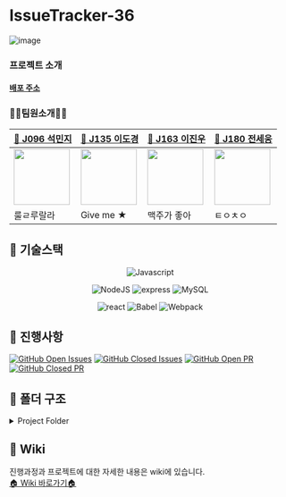 # IssueTracker-36


![image](https://user-images.githubusercontent.com/57527380/98981572-7a5e7c00-2561-11eb-982d-cfbd287044e8.png)

### 프로젝트 소개

#### [배포 주소](http://101.101.210.128)

### 👩‍💻팀원소개👨‍💻

| [👩 J096 석민지](https://github.com/mjseok)                                                                                   | [💩 J135 이도경](https://github.com/dogyeong)                                                                                   | [🐜 J163 이진우](https://github.com/GrasshopperBears)                                                                         | [🧑 J180 전세웅](https://github.com/saeeng)                                                                                   |
| ----------------------------------------------------------------------------------------------------------------------------- | ------------------------------------------------------------------------------------------------------------------------------- | ----------------------------------------------------------------------------------------------------------------------------- | ----------------------------------------------------------------------------------------------------------------------------- |
| <img src="https://user-images.githubusercontent.com/57527380/97649629-2486d000-1a9b-11eb-9887-4241aeb15753.png" width="100"/> | <img src="https://avatars1.githubusercontent.com/u/40662323?s=460&u=424e2d075fc649dc46ae1ab4485189d0db3d9bdd&v=4" width="100"/> | <img src="https://user-images.githubusercontent.com/34625313/97673417-19e62e00-1acf-11eb-945e-7d019952e558.jpg" width="100"/> | <img src="https://user-images.githubusercontent.com/41819176/97649574-07520180-1a9b-11eb-8826-a083e991d605.jpg" width="100"/> |
| 룰ㄹ루랄라                                                                                                                    | Give me ★                                                                                                                       | 맥주가 좋아                                                                                                                   | ㅌㅇㅊㅇ                                                                                                               |

## 📌 기술스택

<div align="center" style="margin-top : 10px"> 

![Javascript](https://img.shields.io/badge/JavaScript-ES6+-yellow?logo=javascript) 

![NodeJS](https://img.shields.io/badge/node.js-v14.5.0-green?logo=node.js) ![express](https://img.shields.io/badge/Express-4.16.1-skyblue?logo=Node.js) ![MySQL](https://img.shields.io/badge/MySQL-v5.7.32-blue?logo=mysql)

![react](https://img.shields.io/badge/React-17.0.1-1cf?logo=react) ![Babel](https://img.shields.io/badge/@babel/core-7.12.3-yellow?logo=babel) ![Webpack](https://img.shields.io/badge/Webpack-5.3.1-blue?logo=Webpack)

</div>

## 📌 진행사항

[![GitHub Open Issues](https://img.shields.io/github/issues-raw/boostcamp-2020/IssueTracker-36?color=green)](https://github.com/boostcamp-2020/IssueTracker-36/issues)
[![GitHub Closed Issues](https://img.shields.io/github/issues-closed-raw/boostcamp-2020/IssueTracker-36?color=red)](https://github.com/boostcamp-2020/IssueTracker-36/issues)
[![GitHub Open PR](https://img.shields.io/github/issues-pr-raw/boostcamp-2020/IssueTracker-36?color=green)](https://github.com/boostcamp-2020/IssueTracker-36/issues)
[![GitHub Closed PR](https://img.shields.io/github/issues-pr-closed-raw/boostcamp-2020/IssueTracker-36?color=red)](https://github.com/boostcamp-2020/IssueTracker-36/issues)


## 📌 폴더 구조

<details>
<summary>Project Folder</summary>
  <div markdown="1">
  
```
🗃 Project Folder  
📁backend  
├── index  
├── 📁bin
├── 📁utils 
├── 📁node_modules
├── 📁routes
│   ├── 📁auth
│   ├── 📁comment
│   ├── 📁image
│   ├── 📁issue 
│   ├── 📁label 
│   ├── 📁milestone
│   └── 📁user
├── 📁services
│   ├── 📁comment
│   ├── 📁image
│   ├── 📁issue 
│   ├── 📁label 
│   ├── 📁milestone
│   └── 📁user
└── 📁sequelize  
    ├── 📁migrations
    ├── 📁models
    └── 📁seeders

📁front  
├── index
├── 📁.storybook  
├── 📁components
│   ├── 📁comment
│   ├── 📁common
│   ├── 📁issue 
│   ├── 📁label 
│   ├── 📁milestone
│   └── App
├── 📁dist  
├── 📁layouts
├── 📁pages
│   ├── 📁auth
│   ├── 📁common
│   ├── 📁issue 
│   ├── 📁label 
│   ├── 📁milestones
│   └── App
├── 📁services
│   ├── 📁auth
│   ├── 📁comment
│   ├── 📁image
│   ├── 📁issue 
│   ├── 📁label 
│   ├── 📁milestones
│   ├── 📁reactions
│   ├── 📁users
│   └── index
├── 📁static
│   └── index.html
├── 📁store
│   └──📁 actions
├── 📁stories
└── 📁utils
    ├── 📁auth
    ├── 📁comment
    ├── 📁issue 
    ├── 📁label 
    ├── 📁milestone
    ├── 📁upload 
    └── 📁user
.eslintrc.json
.prettierrc.json
.ecosystem.config.js
.gitmessage
```
</div>
</details>

## 📌 Wiki
진행과정과 프로젝트에 대한 자세한 내용은 wiki에 있습니다.  
[🏠 Wiki 바로가기🏠](https://github.com/boostcamp-2020/IssueTracker-36/wiki)
